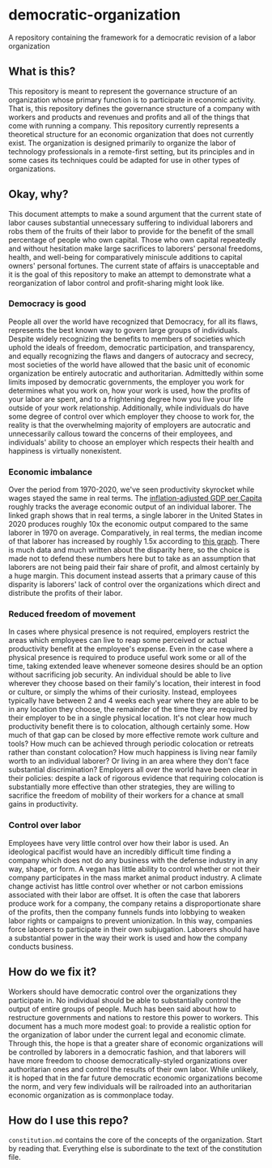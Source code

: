 # democratic-organization
A repository containing the framework for a democratic revision of a labor organization

## What is this?
This repository is meant to represent the governance structure of an organization whose primary function is to participate in economic activity. That is, this repository defines the governance structure of a company with workers and products and revenues and profits and all of the things that come with running a company. This repository currently represents a theoretical structure for an economic organization that does not currently exist. The organization is designed primarily to organize the labor of technology professionals in a remote-first setting, but its principles and in some cases its techniques could be adapted for use in other types of organizations.

## Okay, why?
This document attempts to make a sound argument that the current state of labor causes substantial unnecessary suffering to individual laborers and robs them of the fruits of their labor to provide for the benefit of the small percentage of people who own capital. Those who own capital repeatedly and without hesitation make large sacrifices to laborers' personal freedoms, health, and well-being for comparatively miniscule additions to capital owners' personal fortunes. The current state of affairs is unacceptable and it is the goal of this repository to make an attempt to demonstrate what a reorganization of labor control and profit-sharing might look like.

### Democracy is good
People all over the world have recognized that Democracy, for all its flaws, represents the best known way to govern large groups of individuals. Despite widely recognizing the benefits to members of societies which uphold the ideals of freedom, democratic participation, and transparency, and equally recognizing the flaws and dangers of autocracy and secrecy, most societies of the world have allowed that the basic unit of economic organization be entirely autocratic and authoritarian. Admittedly within some limits imposed by democratic governments, the employer you work for determines what you work on, how your work is used, how the profits of your labor are spent, and to a frightening degree how you live your life outside of your work relationship. Additionally, while individuals do have some degree of control over which employer they choose to work for, the reality is that the overwhelming majority of employers are autocratic and unnecessarily callous toward the concerns of their employees, and individuals' ability to choose an employer which respects their health and happiness is virtually nonexistent.

### Economic imbalance
Over the period from 1970-2020, we've seen productivity skyrocket while wages stayed the same in real terms. The [inflation-adjusted GDP per Capita](https://data.worldbank.org/indicator/NY.GDP.PCAP.CD?locations=US) roughly tracks the average economic output of an individual laborer. The linked graph shows that in real terms, a single laborer in the United States in 2020 produces roughly 10x the economic output compared to the same laborer in 1970 on average. Comparatively, in real terms, the median income of that laborer has increased by roughly 1.5x according to [this graph](https://fred.stlouisfed.org/series/MEPAINUSA672N). There is much data and much written about the disparity here, so the choice is made not to defend these numbers here but to take as an assumption that laborers are not being paid their fair share of profit, and almost certainly by a huge margin. This document instead asserts that a primary cause of this disparity is laborers' lack of control over the organizations which direct and distribute the profits of their labor.

### Reduced freedom of movement
In cases where physical presence is not required, employers restrict the areas which employees can live to reap some perceived or actual productivity benefit at the employee's expense. Even in the case where a physical presence is required to produce useful work some or all of the time, taking extended leave whenever someone desires should be an option without sacrificing job security. An individual should be able to live wherever they choose based on their family's location, their interest in food or culture, or simply the whims of their curiosity. Instead, employees typically have between 2 and 4 weeks each year where they are able to be in any location they choose, the remainder of the time they are required by their employer to be in a single physical location. It's not clear how much productivity benefit there is to colocation, although certainly some. How much of that gap can be closed by more effective remote work culture and tools? How much can be achieved through periodic colocation or retreats rather than constant colocation? How much happiness is living near family worth to an individual laborer? Or living in an area where they don't face substantial discrimination? Employers all over the world have been clear in their policies: despite a lack of rigorous evidence that requiring colocation is substantially more effective than other strategies, they are willing to sacrifice the freedom of mobility of their workers for a chance at small gains in productivity.

### Control over labor
Employees have very little control over how their labor is used. An ideological pacifist would have an incredibly difficult time finding a company which does not do any business with the defense industry in any way, shape, or form. A vegan has little ability to control whether or not their company participates in the mass market animal product industry. A climate change activist has little control over whether or not carbon emissions associated with their labor are offset. It is often the case that laborers produce work for a company, the company retains a disproportionate share of the profits, then the company funnels funds into lobbying to weaken labor rights or campaigns to prevent unionization. In this way, companies force laborers to participate in their own subjugation. Laborers should have a substantial power in the way their work is used and how the company conducts business.

## How do we fix it?
Workers should have democratic control over the organizations they participate in. No individual should be able to substantially control the output of entire groups of people. Much has been said about how to restructure governments and nations to restore this power to workers. This document has a much more modest goal: to provide a realistic option for the organization of labor under the current legal and economic climate. Through this, the hope is that a greater share of economic organizations will be controlled by laborers in a democratic fashion, and that laborers will have more freedom to choose democratically-styled organizations over authoritarian ones and control the results of their own labor. While unlikely, it is hoped that in the far future democratic economic organizations become the norm, and very few individuals will be railroaded into an authoritarian economic organization as is commonplace today.

## How do I use this repo?
`constitution.md` contains the core of the concepts of the organization. Start by reading that. Everything else is subordinate to the text of the constitution file.